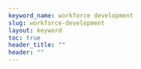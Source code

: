 ```yaml
---
keyword_name: workforce development
slug: workforce-development
layout: keyword
toc: true
header_title: ""
header: ""
---
```


